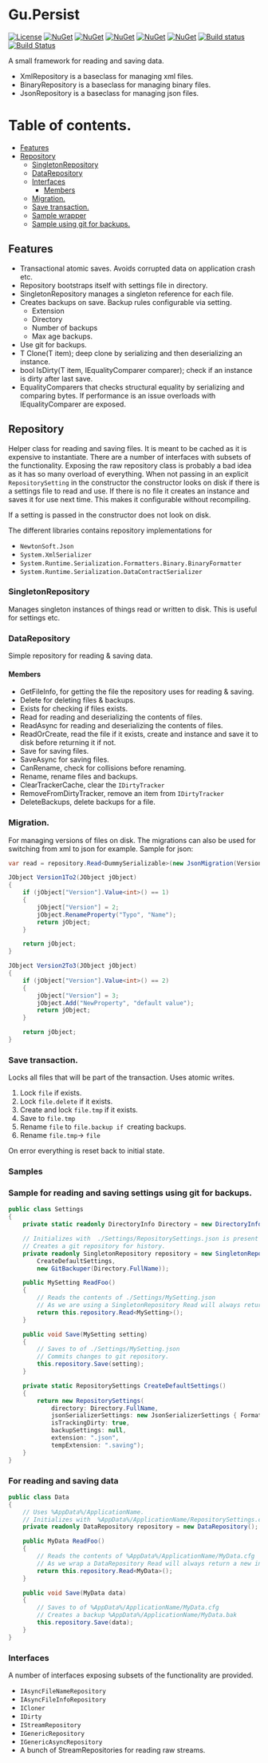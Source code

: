 # Gu.Persist
[![License](https://img.shields.io/badge/license-MIT-blue.svg)](LICENSE)
[![NuGet](https://img.shields.io/nuget/v/Gu.Persist.NewtonsoftJson.svg)](https://www.nuget.org/packages/Gu.Persist.NewtonsoftJson/)
[![NuGet](https://img.shields.io/nuget/v/Gu.Persist.SystemXml.svg)](https://www.nuget.org/packages/Gu.Persist.SystemXml/)
[![NuGet](https://img.shields.io/nuget/v/Gu.Persist.RuntimeBinary.svg)](https://www.nuget.org/packages/Gu.Persist.RuntimeBinary/)
[![NuGet](https://img.shields.io/nuget/v/Gu.Persist.RuntimeXml.svg)](https://www.nuget.org/packages/Gu.Persist.RuntimeXml/)
[![NuGet](https://img.shields.io/nuget/v/Gu.Persist.Git.svg)](https://www.nuget.org/packages/Gu.Persist.Git/)
[![Build status](https://ci.appveyor.com/api/projects/status/347rs0n3van46k50/branch/master?svg=true)](https://ci.appveyor.com/project/JohanLarsson/gu-persist/branch/master)
[![Build Status](https://dev.azure.com/guorg/Gu.Persist/_apis/build/status/GuOrg.Gu.Persist?branchName=master)](https://dev.azure.com/guorg/Gu.Persist/_build/latest?definitionId=4&branchName=master)

A small framework for reading and saving data.

- XmlRepository is a baseclass for managing xml files.
- BinaryRepository is a baseclass for managing binary files.
- JsonRepository is a baseclass for managing json files.

# Table of contents.
  - [Features](#features)
  - [Repository](#repository)
    - [SingletonRepository](#singletonrepository)
    - [DataRepository](#datarepository)
    - [Interfaces](#interfaces)
      - [Members](#members)
    - [Migration.](#migration)
    - [Save transaction.](#save-transaction)
    - [Sample wrapper](#sample-wrapper)
    - [Sample using git for backups.](#sample-using-git-for-backups)

## Features

- Transactional atomic saves. Avoids corrupted data on application crash etc.
- Repository bootstraps itself with settings file in directory.
- SingletonRepository manages a singleton reference for each file.
- Creates backups on save. Backup rules configurable via setting.
    - Extension
    - Directory
    - Number of backups
    - Max age backups.
- Use git for backups.
- T Clone<T>(T item); deep clone by serializing and then deserializing an instance.
- bool IsDirty<T>(T item, IEqualityComparer<T> comparer); check if an instance is dirty after last save.
- EqualityComparers that checks structural equality by serializing and comparing bytes. If performance is an issue overloads with IEqualityComparer<T> are exposed.

## Repository

Helper class for reading and saving files. It is meant to be cached as it is expensive to instantiate.
There are a number of interfaces with subsets of the functionality. Exposing the raw repository class is probably a bad idea as it has so many overload of everything.
When not passing in an explicit `RepositorySetting` in the constructor the constructor looks on disk if there is a settings file to read and use. If there is no file it creates an instance and saves it for use next time.
This makes it configurable without recompiling.

If a setting is passed in the constructor does not look on disk.

The different libraries contains repository implementations for 
- `NewtonSoft.Json`
- `System.XmlSerializer`
- `System.Runtime.Serialization.Formatters.Binary.BinaryFormatter`
- `System.Runtime.Serialization.DataContractSerializer`

### SingletonRepository

Manages singleton instances of things read or written to disk. This is useful for settings etc.

### DataRepository

Simple repository for reading & saving data.

#### Members

- GetFileInfo, for getting the file the repository uses for reading & saving.
- Delete for deleting files & backups.
- Exists for checking if files exists.
- Read for reading and deserializing the contents of files.
- ReadAsync for reading and deserializing the contents of files.
- ReadOrCreate, read the file if it exists, create and instance and save it to disk before returning it if not.
- Save for saving files.
- SaveAsync for saving files.
- CanRename, check for collisions before renaming.
- Rename, rename files and backups.
- ClearTrackerCache, clear the `IDirtyTracker`
- RemoveFromDirtyTracker, remove an item from `IDirtyTracker`
- DeleteBackups, delete backups for a file.

### Migration.

For managing versions of files on disk.
The migrations can also be used for switching from xml to json for example.
Sample for json:

```cs
var read = repository.Read<DummySerializable>(new JsonMigration(Version1To2, Version2To3));

JObject Version1To2(JObject jObject)
{
    if (jObject["Version"].Value<int>() == 1)
    {
        jObject["Version"] = 2;
        jObject.RenameProperty("Typo", "Name");
        return jObject;
    }

    return jObject;
}

JObject Version2To3(JObject jObject)
{
    if (jObject["Version"].Value<int>() == 2)
    {
        jObject["Version"] = 3;
        jObject.Add("NewProperty", "default value");
        return jObject;
    }

    return jObject;
}
```

### Save transaction.

Locks all files that will be part of the transaction. Uses atomic writes.

1. Lock `file` if exists.
2. Lock `file.delete` if it exists.
3. Create and lock `file.tmp` if it exists.
4. Save to `file.tmp`
5. Rename `file` to `file.backup if `creating backups.
6. Rename `file.tmp`-> `file`

On error everything is reset back to initial state.

### Samples

### Sample for reading and saving settings using git for backups.

```C#
public class Settings
{
    private static readonly DirectoryInfo Directory = new DirectoryInfo("./Settings");

    // Initializes with  ./Settings/RepositorySettings.json is present
    // Creates a git repository for history.
    private readonly SingletonRepository repository = new SingletonRepository(
        CreateDefaultSettings,
        new GitBackuper(Directory.FullName));

    public MySetting ReadFoo()
    {
        // Reads the contents of ./Settings/MySetting.json
        // As we are using a SingletonRepository Read will always return the same instance.
        return this.repository.Read<MySetting>();
    }

    public void Save(MySetting setting)
    {
        // Saves to of ./Settings/MySetting.json
        // Commits changes to git repository.
        this.repository.Save(setting);
    }

    private static RepositorySettings CreateDefaultSettings()
    {
        return new RepositorySettings(
            directory: Directory.FullName,
            jsonSerializerSettings: new JsonSerializerSettings { Formatting = Formatting.Indented },
            isTrackingDirty: true,
            backupSettings: null,
            extension: ".json",
            tempExtension: ".saving");
    }
}
```

### For reading and saving data

```C#
public class Data
{
    // Uses %AppData%/ApplicationName.
    // Initializes with  %AppData%/ApplicationName/RepositorySettings.cfg
    private readonly DataRepository repository = new DataRepository();

    public MyData ReadFoo()
    {
        // Reads the contents of %AppData%/ApplicationName/MyData.cfg
        // As we wrap a DataRepository Read will always return a new instance.
        return this.repository.Read<MyData>();
    }

    public void Save(MyData data)
    {
        // Saves to of %AppData%/ApplicationName/MyData.cfg
        // Creates a backup %AppData%/ApplicationName/MyData.bak
        this.repository.Save(data);
    }
}
```

### Interfaces
A number of interfaces exposing subsets of the functionality are provided.

- `IAsyncFileNameRepository` 
- `IAsyncFileInfoRepository`
- `ICloner`
- `IDirty`
- `IStreamRepository`
- `IGenericRepository`
- `IGenericAsyncRepository`
- A bunch of StreamRepositories for reading raw streams.
